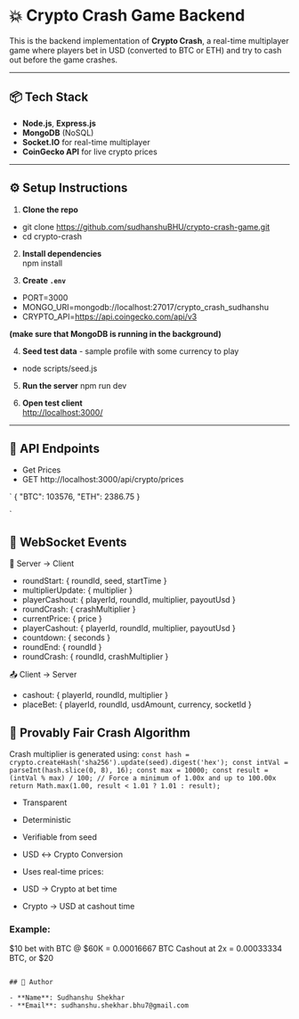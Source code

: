 # 💥 Crypto Crash Game Backend

This is the backend implementation of **Crypto Crash**, a real-time multiplayer game where players bet in USD (converted to BTC or ETH) and try to cash out before the game crashes.

---

## 📦 Tech Stack

- **Node.js**, **Express.js**
- **MongoDB** (NoSQL)
- **Socket.IO** for real-time multiplayer
- **CoinGecko API** for live crypto prices

---

## ⚙️ Setup Instructions

1. **Clone the repo**  
  - git clone https://github.com/sudhanshuBHU/crypto-crash-game.git
  - cd crypto-crash

2. **Install dependencies**  
   npm install

3. **Create `.env`**
  - PORT=3000
  - MONGO_URI=mongodb://localhost:27017/crypto_crash_sudhanshu
  - CRYPTO_API=https://api.coingecko.com/api/v3

**(make sure that MongoDB is running in the background)**

4. **Seed test data** - sample profile with some currency to play
  - node scripts/seed.js

5. **Run the server**
   npm run dev

6. **Open test client**  
   [http://localhost:3000/](http://localhost:3000/)

---

## 🔌 API Endpoints

- Get Prices
- GET http://localhost:3000/api/crypto/prices

`  {
    "BTC": 103576,
    "ETH": 2386.75
    }

`

## 🔁 WebSocket Events

🔔 Server → Client
- roundStart: { roundId, seed, startTime }
- multiplierUpdate: { multiplier }
- playerCashout: { playerId, roundId, multiplier, payoutUsd }
- roundCrash: { crashMultiplier }
- currentPrice: { price }
- playerCashout: { playerId, roundId, multiplier, payoutUsd }
- countdown: { seconds }
- roundEnd: { roundId }
- roundCrash: { roundId, crashMultiplier }


📤 Client → Server
- cashout: { playerId, roundId, multiplier }
- placeBet: { playerId, roundId, usdAmount, currency, socketId }


## 🎲 Provably Fair Crash Algorithm
Crash multiplier is generated using:
` const hash = crypto.createHash('sha256').update(seed).digest('hex');
  const intVal = parseInt(hash.slice(0, 8), 16);
  const max = 10000;
  const result = (intVal % max) / 100;
  // Force a minimum of 1.00x and up to 100.00x
  return Math.max(1.00, result < 1.01 ? 1.01 : result);
`

- Transparent
- Deterministic
- Verifiable from seed

- USD ↔ Crypto Conversion
- Uses real-time prices:

- USD → Crypto at bet time

- Crypto → USD at cashout time

### Example:
$10 bet with BTC @ $60K = 0.00016667 BTC
Cashout at 2x = 0.00033334 BTC, or $20
```

## 👤 Author

- **Name**: Sudhanshu Shekhar
- **Email**: sudhanshu.shekhar.bhu7@gmail.com